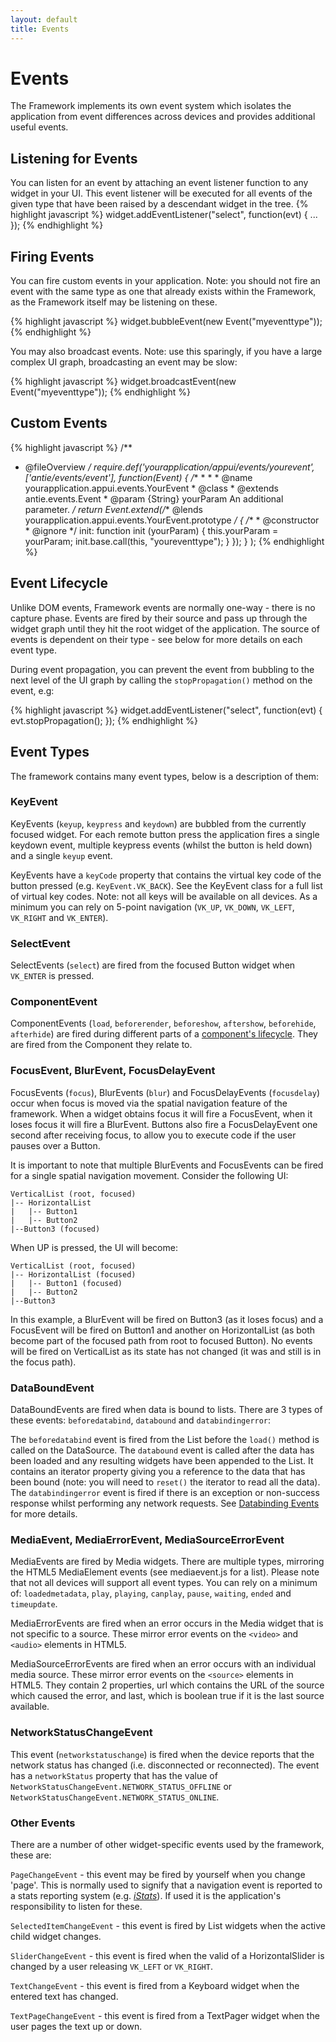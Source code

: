 ```yaml
---
layout: default
title: Events
---
```

# Events

<p class="lead">The Framework implements its own event system which isolates the application from event differences across devices and provides additional useful events.</p>

## Listening for Events
You can listen for an event by attaching an event listener function to any widget in your UI. This event listener will be executed for all events of the given type that have been raised by a descendant widget in the tree.
{% highlight javascript %}
widget.addEventListener("select", function(evt) { ... });
{% endhighlight %}

## Firing Events
You can fire custom events in your application. Note: you should not fire an event with the same type as one that already exists within the Framework, as the Framework itself may be listening on these.

{% highlight javascript %}
widget.bubbleEvent(new Event("myeventtype"));
{% endhighlight %}

You may also broadcast events. Note: use this sparingly, if you have a large complex UI graph, broadcasting an event may be slow:

{% highlight javascript %}
widget.broadcastEvent(new Event("myeventtype"));
{% endhighlight %}

## Custom Events

{% highlight javascript %}
/**
 * @fileOverview <DESCRIPTION>
 */
require.def('yourapplication/appui/events/yourevent',
        ['antie/events/event'],
        function(Event) {
                /**
                 * <DECRIPTION>
                 *
                 * @name yourapplication.appui.events.YourEvent
                 * @class
                 * @extends antie.events.Event
                 * @param {String} yourParam An additional parameter.
                 */
                return Event.extend(/** @lends yourapplication.appui.events.YourEvent.prototype */ {
                        /**
                         * @constructor
                         * @ignore
                         */
                        init: function init (yourParam) {
                                this.yourParam = yourParam;
                                init.base.call(this, "youreventtype");
                        }
                });
        }
);
{% endhighlight %}

## Event Lifecycle
Unlike DOM events, Framework events are normally one-way - there is no capture phase. Events are fired by their source and pass up through the widget graph until they hit the root widget of the application. The source of events is dependent on their type - see below for more details on each event type.

During event propagation, you can prevent the event from bubbling to the next level of the UI graph by calling the `stopPropagation()` method on the event, e.g:

{% highlight javascript %}
widget.addEventListener("select", function(evt) {
         evt.stopPropagation();
});
{% endhighlight %}

## Event Types
The framework contains many event types, below is a description of them:

### KeyEvent
KeyEvents (`keyup`, `keypress` and `keydown`) are bubbled from the currently focused widget. For each remote button press the application fires a single keydown event, multiple keypress events (whilst the button is held down) and a single `keyup` event.

KeyEvents have a `keyCode` property that contains the virtual key code of the button pressed (e.g. `KeyEvent.VK_BACK`). See the KeyEvent class for a full list of virtual key codes. Note: not all keys will be available on all devices. As a minimum you can rely on 5-point navigation (`VK_UP`, `VK_DOWN`, `VK_LEFT`, `VK_RIGHT` and `VK_ENTER`).

### SelectEvent
SelectEvents (`select`) are fired from the focused Button widget when `VK_ENTER` is pressed.

### ComponentEvent
ComponentEvents (`load`, `beforerender`, `beforeshow`, `aftershow`, `beforehide`, `afterhide`) are fired during different parts of a [component's lifecycle](components.html#component_lifecycle). They are fired from the Component they relate to.

### FocusEvent, BlurEvent, FocusDelayEvent
FocusEvents (`focus`), BlurEvents (`blur`) and FocusDelayEvents (`focusdelay`) occur when focus is moved via the spatial navigation feature of the framework. When a widget obtains focus it will fire a FocusEvent, when it loses focus it will fire a BlurEvent. Buttons also fire a FocusDelayEvent one second after receiving focus, to allow you to execute code if the user pauses over a Button.

It is important to note that multiple BlurEvents and FocusEvents can be fired for a single spatial navigation movement. Consider the following UI:

    VerticalList (root, focused)
    |-- HorizontalList
    |   |-- Button1
    |   |-- Button2
    |--Button3 (focused)

When UP is pressed, the UI will become:

    VerticalList (root, focused)
    |-- HorizontalList (focused)
    |   |-- Button1 (focused)
    |   |-- Button2
    |--Button3

In this example, a BlurEvent will be fired on Button3 (as it loses focus) and a FocusEvent will be fired on Button1 and another on HorizontalList (as both become part of the focused path from root to focused Button). No events will be fired on VerticalList as its state has not changed (it was and still is in the focus path).

### DataBoundEvent
DataBoundEvents are fired when data is bound to lists. There are 3 types of these events: `beforedatabind`, `databound` and `databindingerror`:

The `beforedatabind` event is fired from the List before the `load()` method is called on the DataSource.
The `databound` event is called after the data has been loaded and any resulting widgets have been appended to the List. It contains an iterator property giving you a reference to the data that has been bound (note: you will need to `reset()` the iterator to read all the data).
The `databindingerror` event is fired if there is an exception or non-success response whilst performing any network requests.
See [Databinding Events](../widgets/data-binding.html#data_binding_events) for more details.

### MediaEvent, MediaErrorEvent, MediaSourceErrorEvent
MediaEvents are fired by Media widgets. There are multiple types, mirroring the HTML5 MediaElement events (see mediaevent.js for a list). Please note that not all devices will support all event types. You can rely on a minimum of: `loadedmetadata`, `play`, `playing`, `canplay`, `pause`, `waiting`, `ended` and `timeupdate`.

MediaErrorEvents are fired when an error occurs in the Media widget that is not specific to a source. These mirror error events on the `<video>` and `<audio>` elements in HTML5.

MediaSourceErrorEvents are fired when an error occurs with an individual media source. These mirror error events on the `<source>` elements in HTML5. They contain 2 properties, url which contains the URL of the source which caused the error, and last, which is boolean true if it is the last source available.

### NetworkStatusChangeEvent
This event (`networkstatuschange`) is fired when the device reports that the network status has changed (i.e. disconnected or reconnected). The event has a `networkStatus` property that has the value of `NetworkStatusChangeEvent.NETWORK_STATUS_OFFLINE` or `NetworkStatusChangeEvent.NETWORK_STATUS_ONLINE`.

### Other Events
There are a number of other widget-specific events used by the framework, these are:

`PageChangeEvent` - this event may be fired by yourself when you change 'page'. This is normally used to signify that a navigation event is reported to a stats reporting system (e.g. *[iStats](http://www.bbc.co.uk/frameworks/istats)*). If used it is the application's responsibility to listen for these.

`SelectedItemChangeEvent` - this event is fired by List widgets when the active child widget changes.

`SliderChangeEvent` - this event is fired when the valid of a HorizontalSlider is changed by a user releasing `VK_LEFT` or `VK_RIGHT`.

`TextChangeEvent` - this event is fired from a Keyboard widget when the entered text has changed.

`TextPageChangeEvent` - this event is fired from a TextPager widget when the user pages the text up or down.
